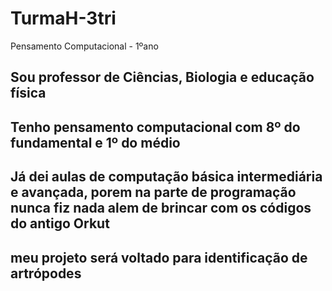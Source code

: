 # TurmaH-3tri
Pensamento Computacional - 1ºano

## Sou professor de Ciências, Biologia e educação física
## Tenho pensamento computacional com 8º do fundamental e 1º do médio
## Já dei aulas de computação básica intermediária e avançada, porem na parte de programação nunca fiz nada alem de brincar com os códigos do antigo Orkut
## meu projeto será voltado para identificação de artrópodes
